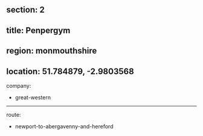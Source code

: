 section: 2
----
title: Penpergym
----
region: monmouthshire
----
location: 51.784879, -2.9803568
----
company:
- great-western
----
route:
- newport-to-abergavenny-and-hereford
